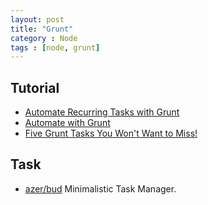 ```yaml
---
layout: post
title: "Grunt"
category : Node
tags : [node, grunt]
--- 
```


## Tutorial

- [Automate Recurring Tasks with Grunt](http://www.sitepoint.com/automate-recurring-tasks-grunt)
- [Automate with Grunt](http://www.salttiger.com/automate-with-grunt/)
- [Five Grunt Tasks You Won't Want to Miss!](http://www.sitepoint.com/five-grunt-tasks-wont-want-miss/)

## Task

- [azer/bud](https://github.com/azer/bud?) Minimalistic Task Manager.
